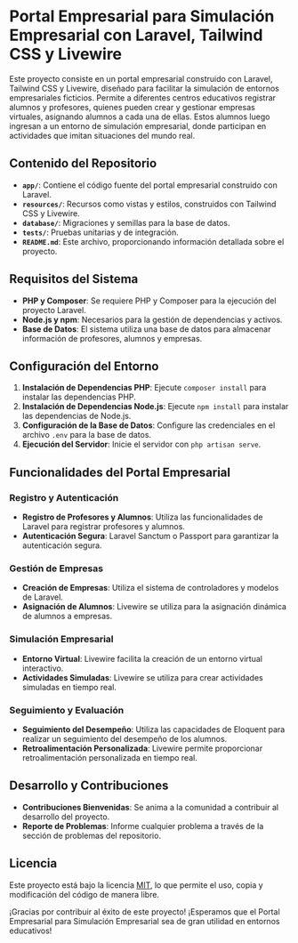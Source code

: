 # Portal Empresarial para Simulación Empresarial con Laravel, Tailwind CSS y Livewire

Este proyecto consiste en un portal empresarial construido con Laravel, Tailwind CSS y Livewire, diseñado para facilitar la simulación de entornos empresariales ficticios. Permite a diferentes centros educativos registrar alumnos y profesores, quienes pueden crear y gestionar empresas virtuales, asignando alumnos a cada una de ellas. Estos alumnos luego ingresan a un entorno de simulación empresarial, donde participan en actividades que imitan situaciones del mundo real.

## Contenido del Repositorio

- **`app/`**: Contiene el código fuente del portal empresarial construido con Laravel.
- **`resources/`**: Recursos como vistas y estilos, construidos con Tailwind CSS y Livewire.
- **`database/`**: Migraciones y semillas para la base de datos.
- **`tests/`**: Pruebas unitarias y de integración.
- **`README.md`**: Este archivo, proporcionando información detallada sobre el proyecto.

## Requisitos del Sistema

- **PHP y Composer**: Se requiere PHP y Composer para la ejecución del proyecto Laravel.
- **Node.js y npm**: Necesarios para la gestión de dependencias y activos.
- **Base de Datos**: El sistema utiliza una base de datos para almacenar información de profesores, alumnos y empresas.

## Configuración del Entorno

1. **Instalación de Dependencias PHP**: Ejecute `composer install` para instalar las dependencias PHP.
2. **Instalación de Dependencias Node.js**: Ejecute `npm install` para instalar las dependencias de Node.js.
3. **Configuración de la Base de Datos**: Configure las credenciales en el archivo `.env` para la base de datos.
4. **Ejecución del Servidor**: Inicie el servidor con `php artisan serve`.

## Funcionalidades del Portal Empresarial

### Registro y Autenticación

- **Registro de Profesores y Alumnos**: Utiliza las funcionalidades de Laravel para registrar profesores y alumnos.
- **Autenticación Segura**: Laravel Sanctum o Passport para garantizar la autenticación segura.

### Gestión de Empresas

- **Creación de Empresas**: Utiliza el sistema de controladores y modelos de Laravel.
- **Asignación de Alumnos**: Livewire se utiliza para la asignación dinámica de alumnos a empresas.

### Simulación Empresarial

- **Entorno Virtual**: Livewire facilita la creación de un entorno virtual interactivo.
- **Actividades Simuladas**: Livewire se utiliza para crear actividades simuladas en tiempo real.

### Seguimiento y Evaluación

- **Seguimiento del Desempeño**: Utiliza las capacidades de Eloquent para realizar un seguimiento del desempeño de los alumnos.
- **Retroalimentación Personalizada**: Livewire permite proporcionar retroalimentación personalizada en tiempo real.

## Desarrollo y Contribuciones

- **Contribuciones Bienvenidas**: Se anima a la comunidad a contribuir al desarrollo del proyecto.
- **Reporte de Problemas**: Informe cualquier problema a través de la sección de problemas del repositorio.

## Licencia

Este proyecto está bajo la licencia [MIT](LICENSE), lo que permite el uso, copia y modificación del código de manera libre.

¡Gracias por contribuir al éxito de este proyecto! ¡Esperamos que el Portal Empresarial para Simulación Empresarial sea de gran utilidad en entornos educativos!
